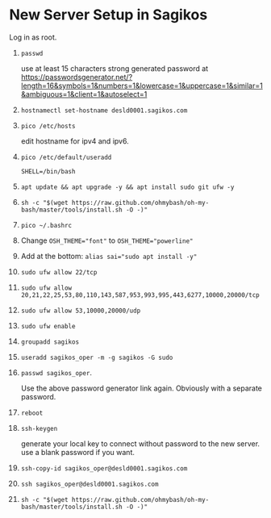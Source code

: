 # New Server Setup in Sagikos
Log in as root.
1. ``passwd``

      use at least 15 characters strong generated password at https://passwordsgenerator.net/?length=16&symbols=1&numbers=1&lowercase=1&uppercase=1&similar=1&ambiguous=1&client=1&autoselect=1

1. ``hostnamectl set-hostname desld0001.sagikos.com``
1. ``pico /etc/hosts``

      edit hostname for ipv4 and ipv6.
      
1. ``pico /etc/default/useradd``

      ``SHELL=/bin/bash``

3. ``apt update && apt upgrade -y && apt install sudo git ufw -y``
5. ``sh -c "$(wget https://raw.github.com/ohmybash/oh-my-bash/master/tools/install.sh -O -)"``
6. ``pico ~/.bashrc``
7. Change ``OSH_THEME="font"`` to ``OSH_THEME="powerline"`` 
9. Add at the bottom: ``alias sai="sudo apt install -y"``
10. ``sudo ufw allow 22/tcp``
11. ``sudo ufw allow 20,21,22,25,53,80,110,143,587,953,993,995,443,6277,10000,20000/tcp``
12. ``sudo ufw allow 53,10000,20000/udp``
13. ``sudo ufw enable``
14. ``groupadd sagikos``
15. ``useradd sagikos_oper -m -g sagikos -G sudo``
16. ``passwd sagikos_oper``. 

      Use the above password generator link again. Obviously with a separate password.
1. ``reboot``
1. ``ssh-keygen``

      generate your local key to connect without password to the new server. use a blank password if you want.

1. ``ssh-copy-id sagikos_oper@desld0001.sagikos.com``
1. ``ssh sagikos_oper@desld0001.sagikos.com``
1. ``sh -c "$(wget https://raw.github.com/ohmybash/oh-my-bash/master/tools/install.sh -O -)"``
